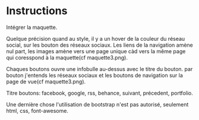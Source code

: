 # Instructions

Intégrer la maquette.

Quelque précision quand au style, il y a un hover de la couleur du réseau social, sur les bouton des réseaux sociaux.
Les liens de la navigation amène nul part, les images amène vers une page unique càd vers la même page qui coresspond à la maquette(cf maquette3.png).

Chaques boutons ouvre une infobulle au-dessus avec le titre du bouton. par bouton j'entends les réseaux sociaux et les boutons de navigation sur la page de vue(cf maquette3.png).

Titre boutons: facebook, google, rss, behance, suivant, précedent, portfolio.

Une dernière chose l'utilisation de bootstrap n'est pas autorisé, seulement html, css, font-awesome.
